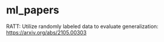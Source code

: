 # ml_papers

RATT: Utilize randomly labeled data to evaluate generalization: https://arxiv.org/abs/2105.00303
